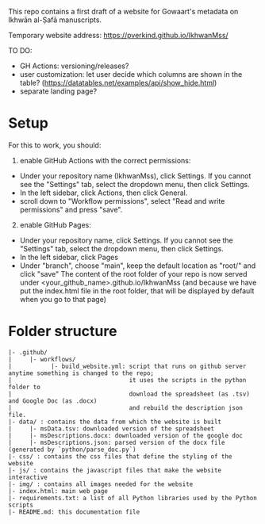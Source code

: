 This repo contains a first draft of a website for Gowaart's metadata on Ikhwān al-Ṣafā manuscripts. 

Temporary website address: https://pverkind.github.io/IkhwanMss/

TO DO: 
* GH Actions: versioning/releases?
* user customization: let user decide which columns are shown in the table? (https://datatables.net/examples/api/show_hide.html)
* separate landing page?

# Setup

For this to work, you should:

1. enable GitHub Actions with the correct permissions:

* Under your repository name (IkhwanMss), click  Settings. If you cannot see the "Settings" tab, select the  dropdown menu, then click Settings.
* In the left sidebar, click  Actions, then click General.
* scroll down to "Workflow permissions", select "Read and write permissions" and press "save".

2. enable GitHub Pages:

* Under your repository name, click  Settings. If you cannot see the "Settings" tab, select the  dropdown menu, then click Settings.
* In the left sidebar, click  Pages
* Under "branch", choose "main", keep the default location as "root/"  and click "save"
The content of the root folder of your repo is now served under <your_github_name>.github.io/IkhwanMss
(and because we have put the index.html file in the root folder, that will be displayed by default when you go to that page)

# Folder structure

```
|- .github/
|     |- workflows/
|           |- build_website.yml: script that runs on github server anytime something is changed to the repo;
|                                 it uses the scripts in the python folder to
|                                 download the spreadsheet (as .tsv) and Google Doc (as .docx)
|                                 and rebuild the description json file.
|- data/ : contains the data from which the website is built
|     |- msData.tsv: downloaded version of the spreadsheet
|     |- msDescriptions.docx: downloaded version of the google doc
|     |- msDescriptions.json: parsed version of the docx file (generated by `python/parse_doc.py`)
|- css/ : contains the css files that define the styling of the website
|- js/ : contains the javascript files that make the website interactive
|- img/ : contains all images needed for the website
|- index.html: main web page
|- requirements.txt: a list of all Python libraries used by the Python scripts
|- README.md: this documentation file
```
